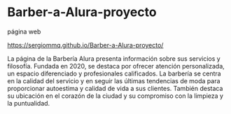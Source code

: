 # Barber-a-Alura-proyecto
página web 

https://sergiommq.github.io/Barber-a-Alura-proyecto/

La página de la Barbería Alura presenta información sobre sus servicios y filosofía. Fundada en 2020, se destaca por ofrecer atención personalizada, un espacio diferenciado y profesionales calificados. La barbería se centra en la calidad del servicio y en seguir las últimas tendencias de moda para proporcionar autoestima y calidad de vida a sus clientes. También destaca su ubicación en el corazón de la ciudad y su compromiso con la limpieza y la puntualidad.
